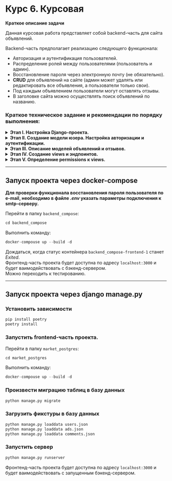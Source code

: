 # Курс 6. Курсовая

**Краткое описание задачи**

Данная курсовая работа представляет собой backend-часть для сайта объявлений. 

Backend-часть предполагает реализацию следующего функционала:

- Авторизация и аутентификация пользователей.
- Распределение ролей между пользователями (пользователь и админ).
- Восстановление пароля через электронную почту (не обязательно).
- **CRUD** для объявлений на сайте (админ может удалять или редактировать все объявления, а пользователи только свои).
- Под каждым объявлением пользователи могут оставлять отзывы.
- В заголовке сайта можно осуществлять поиск объявлений по названию.

### Краткое техническое задание и рекомендации по порядку выполнения:

<details><summary><strong>Этап I. Настройка Django-проекта.</strong></summary>

На данном этапе нам предстоит подготовить наш Django-проект к работе.  
Данный этап состоит из трех подзадач:

1. Подключение базы данных **Postgres**.
2. Подключение **CORS headers**.
3. Подключение **Swagger**.
</details>

<details><summary><strong>Этап II. Создание модели юзера. Настройка авторизации и аутентификации.</strong></summary>

<details><summary>Создание модели пользователя.</summary>

 Необходимые поля:

  * first_name — имя пользователя (строка).
  * last_name — фамилия пользователя (строка).
  * phone — телефон для связи (строка).
  * email — электронная почта пользователя (email) **(используется в качестве логина).**
  * role — роль пользователя, доступные значения: user, admin.
  * image - аватарка пользователя
 
</details>

<details><summary>Настройка авторизации и аутентификации.</summary>

На данном этапе мы будем настраивать авторизацию пользователя с помощью библиотеки **simple_jwt**. Подробнее об этом
можно узнать в рекомендациях

</details>

<details><summary>Сброс и восстановление пароля через почту* (необязательно).</summary>

Основная сложность при настройке сброса и восстановления пароля через почту — подключение самого почтового ящика,
через который будет происходить отправка таких сообщений. Как правило, при такой настройке требуется разрешить доступ
неавторизованным приложениям к используемому почтовому ящику — эти настройки обычно находятся в разделе «Безопасность»
на сайтах почтовых сервисов.
В целом логика сброса пароля с использованием Djoser достаточно проста.

1. Юзер отправляет POST-запрос на адрес `/users/reset_password/` с содержанием: 
    
    ```json
    {
        "email": "example@mail.com"
    } 
    ```
    
2. Сервер высылает на почту ссылку вида:
    
    ```html
    "/<url>/{uid}/{token}" # предварительно это настраивается в settings
    ```
    
3. Далее идет работа фронта — из данной ссылки парсится uid и токен, который впоследствии передается в JSON вместе
с новым паролем на адрес `users/reset_password_confirm` — по умолчанию он выглядит именно так.
А содержание POST-запроса, отправляемого на бэкэнд, выглядит следующим образом:
    
    ```json
    {
        "uid": "uid",
        "token": "token",
        "new_password": "P4$$W0RD"
    }
    ```

</details>

</details>

<details><summary><strong>Этап III. Описание моделей объявлений и отзывов.</strong></summary>

Модель **объявления** должна содержать следующие поля:

- title — название товара.
- price — цена товара (целое число).
- description — описание товара.
- author — пользователь, который создал объявление.
- created_at — время и дата создания объявления.

*Все записи при выдаче должны быть отсортированы по дате создания 
(чем новее, тем выше).*

Модель **отзыва** должна содержать следующие поля:

- text — текст отзыва.
- author — пользователь, который оставил отзыв.
- ad — объявление, под которым оставлен отзыв.
- created_at - время и дата создания отзыва

</details>

<details><summary><strong>Этап IV. Создание views и эндпоинтов.</strong></summary>

Для получения документации по требуемым эндпоинтам выполните команду `python3 manage.py runserver` в cклонированном
репозитории, откройте браузер и перейдите по адресу:
[http://localhost:8000/api/redoc-tasks/](http://localhost:8000/api/redoc-tasks/)

Задание со звездочкой* (не обязательно)

Также наша работа предусматривает реализацию поиска товаров на главной странице по названию. Для выполнения данного
задания рекомендуем использовать библиотеку `django-filter`. С документацией можно ознакомиться здесь:
[https://django-filter.readthedocs.io/en/stable/guide/install.html](https://django-filter.readthedocs.io/en/stable/guide/install.html).
В рекомендациях есть краткая инструкция по использованию фильтров.

Также обратите внимание на эндпоинты, которые требуют реализации пагинации. Эндпоинт `/ads/` требует не более 4 объектов
на странице (ограничение фронта).

</details>

<details><summary><strong>Этап V. Определение permissions к views.</strong></summary>

**Анонимный пользователь может**:

- получать список объявлений.

**Пользователь может:**

- получать список объявлений,
- получать одно объявление,
- создавать объявление
- редактировать и удалять свое объявление,
- получать список комментариев,
- создавать комментарии,
- редактировать/удалять свои комментарии.

**Администратор может:**

- дополнительно к правам пользователя, редактировать или удалять
объявления и комментарии любых других пользователей.

</details>

---
## Запуск проекта через docker-compose

**Для проверки функционала восстановления пароля пользователя по e-mail, необходимо в файле _.env_ указать параметры
подключения к smtp-серверу.**

Перейти в папку `backend_compose`:
```python
cd backend_compose
```
Выполнить команду:
```python
docker-compouse up --build -d
```
Дождаться, когда статус контейнера `backend_compose-frontend-1` станет _Exited_.  
Фронтенд-часть проекта будет доступна по адресу `localhost:3000` и будет ваимодействовать с бэкенд-сервером.  
Можно переходить к тестированию.  

---
## Запуск проекта через django manage.py

### Установить зависимости

```python
pip install poetry
poetry install
```
### Запустить frontend-часть проекта.

Перейти в папку `market_postgres`:
```python
cd market_postgres
```
Выполнить команду:
```python
docker-compouse up --build -d
```

### Произвести миграцию таблиц в базу данных

```python
python manage.py migrate
```

### Загрузить фикстуры в базу данных

```python
python manage.py loaddata users.json
python manage.py loaddata ads.json
python manage.py loaddata comments.json
```

### Запустить сервер

```python
python manage.py runserver
```
Фронтенд-часть проекта будет доступна по адресу `localhost:3000` и будет ваимодействовать с запущенным бэкенд-сервером.
